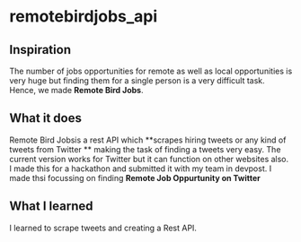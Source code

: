 # remotebirdjobs_api
 
## Inspiration
The number of jobs opportunities for remote as well as local opportunities is very huge but finding them for a single person is a very difficult task. Hence, we made **Remote Bird Jobs**.

## What it does
Remote Bird Jobsis a rest API which **scrapes hiring tweets or any kind of tweets from Twitter ** making the task of finding a tweets very easy. The current version works for Twitter but it can function on other websites also.
I made this for a hackathon and submitted it with my team in devpost. I made thsi focussing on finding **Remote Job Oppurtunity on Twitter**

## What I learned
I learned to scrape tweets and creating a Rest API.
